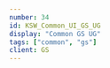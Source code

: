 ```yaml
---
number: 34
id: KSW_Common_UI_GS_UG
display: "Common GS UG"
tags: ["common", "gs"]
client: GS
---
```

